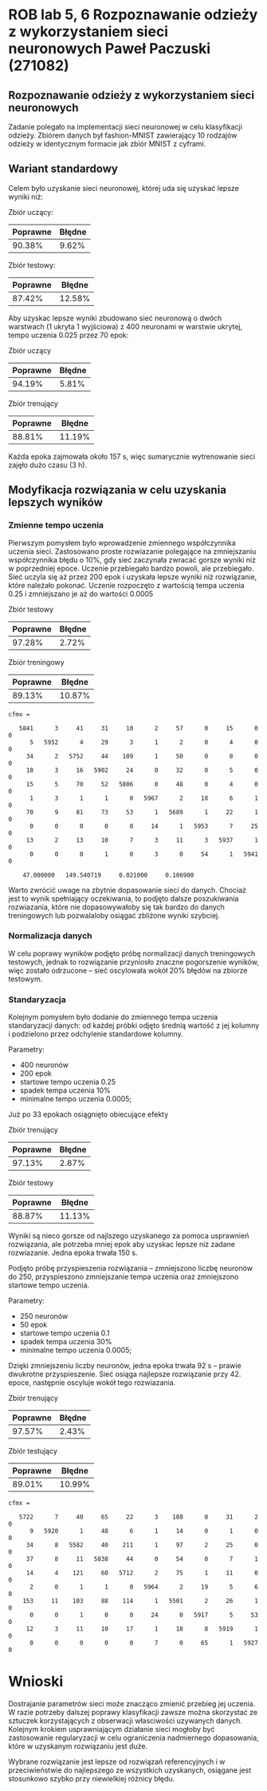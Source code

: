 # ROB lab 5, 6 Rozpoznawanie odzieży z wykorzystaniem sieci neuronowych Paweł Paczuski (271082)

## Rozpoznawanie odzieży z wykorzystaniem sieci neuronowych
Zadanie polegało na implementacji sieci neuronowej w celu klasyfikacji odzieży. Zbiórem danych był fashion-MNIST zawierający 10 rodzajów odzieży w identycznym formacie jak zbiór MNIST z cyframi.

## Wariant standardowy
Celem było uzyskanie sieci neuronowej, której uda się uzyskać lepsze wyniki niż:

Zbiór uczący:

|Poprawne|Błędne|
|---|---|
|90.38%|9.62%|

Zbiór testowy:

|Poprawne|Błędne|
|---|---|
|87.42%|12.58%|

Aby uzyskac lepsze wyniki zbudowano sieć neuronową o dwóch warstwach (1 ukryta 1 wyjściowa) z 400 neuronami w warstwie ukrytej, tempo uczenia 0.025 przez 70 epok:

Zbiór uczący

|Poprawne|Błędne|
|---|---|
|94.19%|5.81%|  


Zbiór trenujący

|Poprawne|Błędne|
|---|---|
|88.81%|11.19%|

Każda epoka zajmowała około 157 s, więc sumarycznie wytrenowanie sieci zajęło dużo czasu (3 h).


## Modyfikacja rozwiązania w celu uzyskania lepszych wyników

### Zmienne tempo uczenia
Pierwszym pomysłem było wprowadzenie zmiennego współczynnika uczenia sieci. Zastosowano proste rozwiazanie polegające na zmniejszaniu współczynnika błędu o 10%, gdy sieć zaczynała zwracać gorsze wyniki niż w poprzedniej epoce. 
Uczenie przebiegało bardzo powoli, ale przebiegało. Sieć uczyla się aż przez 200 epok i uzyskała lepsze wyniki niż rozwiązanie, które należało pokonać. Uczenie rozpoczęto z wartością tempa uczenia 0.25 i zmniejszano je aż do wartości 0.0005  

Zbiór testowy

|Poprawne|Błędne|
|---|---|
|97.28%|2.72%|     

Zbiór treningowy

|Poprawne|Błędne|
|---|---|
|89.13%|10.87%|

```
cfmx =

   5841      3     41     31     10      2     57      0     15      0      0
      5   5952      4     29      3      1      2      0      4      0      0
     34      2   5752     44    109      1     50      0      8      0      0
     18      3     16   5902     24      0     32      0      5      0      0
     15      5     70     52   5806      0     48      0      4      0      0
      1      3      1      1      0   5967      2     18      6      1      0
     70      9     81     73     53      1   5689      1     22      1      0
      0      0      0      0      0     14      1   5953      7     25      0
     13      2     13     10      7      3     11      3   5937      1      0
      0      0      0      1      0      3      0     54      1   5941      0

    47.000000   149.540719     0.021000     0.106900
```

Warto zwrócić uwage na zbytnie dopasowanie sieci do danych. Chociaż jest to wynik spełniający oczekiwania, to podjęto dalsze poszukiwania rozwiazania, które nie dopasowywałoby się tak bardzo do danych treningowych lub pozwalaloby osiągać zbliżone wyniki szybciej.

### Normalizacja danych
W celu poprawy wyników podjęto próbę normalizacji danych treningowych testowych, jednak to rozwiązanie przyniosło znaczne pogorszenie wyników, więc zostało odrzucone – sieć oscylowała wokół 20% błędów na zbiorze testowym.

### Standaryzacja
Kolejnym pomysłem było dodanie do zmiennego tempa uczenia standaryzacji danych: od każdej próbki odjęto średnią wartość z jej kolumny i podzielono przez odchylenie standardowe kolumny. 

Parametry:

* 400 neuronów
* 200 epok
* startowe tempo uczenia 0.25
* spadek tempa uczenia 10%
* minimalne tempo uczenia 0.0005;

Już po 33 epokach osiągnięto obiecujące efekty

Zbiór trenujący 

|Poprawne|Błędne|
|---|---|
|97.13%|2.87%|

Zbiór testowy

|Poprawne|Błędne|
|---|---|
|88.87%|11.13%| 

Wyniki są nieco gorsze od najlszego uzyskanego za pomoca usprawnień rozwiązania, ale potrzeba mniej epok aby uzyskac lepsze niż zadane rozwiazanie. Jedna epoka trwała 150 s.

Podjęto próbę przyspieszenia rozwiązania – zmniejszono liczbę neuronów do 250, przyspieszono zmniejszanie tempa uczenia oraz zmniejszono startowe tempo uczenia. 

 Parametry:

* 250 neuronów
* 50 epok
* startowe tempo uczenia 0.1
* spadek tempa uczenia 30%
* minimalne tempo uczenia 0.0005;

Dzięki zmniejszeniu liczby neuronów, jedna epoka trwała 92 s – prawie dwukrotne przyspieszenie. Sieć osiąga najlepsze rozwiązanie przy 42. epoce, następnie oscyluje wokół tego rozwiazania.

Zbiór trenujący

|Poprawne|Błędne|
|---|---|  
|97.57%|2.43%|    

Zbiór testujący

|Poprawne|Błędne|
|---|---|
|89.01%|10.99%|

```
cfmx =

   5722      7     40     65     22      3    108      0     31      2      0
      9   5920      1     48      6      1     14      0      1      0      0
     34      8   5582     40    211      1     97      2     25      0      0
     37      8     11   5838     44      0     54      0      7      1      0
     14      4    121     60   5712      2     75      1     11      0      0
      2      0      1      1      0   5964      2     19      5      6      0
    153     11    103     88    114      1   5501      2     26      1      0
      0      0      1      0      0     24      0   5917      5     53      0
     12      3     11     10     17      1     18      8   5919      1      0
      0      0      0      0      0      7      0     65      1   5927      0
```

# Wnioski

Dostrajanie parametrów sieci może znacząco zmienić przebieg jej uczenia. W razie potrzeby dalszej poprawy klasyfikacji zawsze można skorzystać ze sztuczek korzystających z obserwacji własciwości uzywanych danych. Kolejnym krokiem usprawniającym działanie sieci mogłoby być zastosowanie regularyzacji w celu ograniczenia nadmiernego dopasowania, które w uzyskanym rozwiązaniu jest duże.

Wybrane rozwiązanie jest lepsze od rozwiązań referencyjnych i w przeciwieństwie do najlepszego ze wszystkich uzyskanych, osiągane jest stosunkowo szybko przy niewielkiej różnicy błędu.     